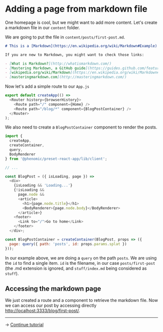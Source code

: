 # Adding a page from markdown file

One homepage is cool, but we might want to add more content.
Let's create a markdown file in our ``content`` folder.

We are going to put the file in ``content/posts/first-post.md``.

```md
# This is a [Markdown](https://en.wikipedia.org/wiki/Markdown#Example) file

If you are new to Markdown, you might want to check those links:

- [What is Markdown?](http://whatismarkdown.com/)
- [Mastering Markdown, a GitHub guide](https://guides.github.com/features/mastering-markdown/)
- [wikipedia.org/wiki/Markdown](https://en.wikipedia.org/wiki/Markdown#Example)
- [masteringmarkdown.com](http://masteringmarkdown.com/)
```

Now let's add a simple route to our ``App.js``

```js
export default createApp(() =>
  <Router history={browserHistory}>
    <Route path="/" component={Home} />
    <Route path="/blog/*" component={BlogPostContainer} />
  </Router>
);
```

We also need to create a ``BlogPostContainer`` component to render the posts.

```js
import {
  createApp,
  createContainer,
  query,
  BodyRenderer
} from '@phenomic/preset-react-app/lib/client';

// ...

const BlogPost = ({ isLoading, page }) =>
  <div>
    {isLoading && 'Loading...'}
    {!isLoading &&
      page.node &&
      <article>
        <h1>{page.node.title}</h1>
        <BodyRenderer>{page.node.body}</BodyRenderer>
      </article>}
    <footer>
      <Link to="/">Go to home</Link>
    </footer>
  </div>;

const BlogPostContainer = createContainer(BlogPost, props => ({
  page: query({ path: 'posts', id: props.params.splat })
}));
```

In our example above, we are doing a ``query`` on the path ``posts``.
We are using the ``id`` to find a single item.
``id`` is the filename, in our case ``posts/first-post``
(the .md extension is ignored, and ``stuff/index.md`` being considered as ``stuff``).

## Accessing the markdown page

We just created a route and a component to retrieve the markdown file.
Now we can access our post by accessing directly [http://localhost:3333/blog/first-post/](http://localhost:3333/blog/first-post/).

---

→ [Continue tutorial](4.md)
